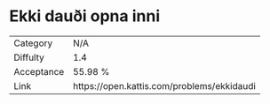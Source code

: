 # Ekki dauði opna inni

<table>
    <tr>
        <td>Category</td>
        <td>N/A</td>
    </tr>
    <tr>
        <td>Diffulty</td>
        <td>1.4</td>
    </tr>
    <tr>
        <td>Acceptance</td>
        <td>55.98 %</td>
    </tr>
    <tr>
        <td>Link</td>
        <td>https://open.kattis.com/problems/ekkidaudi</td>
    </tr>
</table>